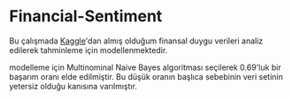 # Financial-Sentiment

Bu çalışmada [Kaggle](https://www.kaggle.com/datasets/sbhatti/financial-sentiment-analysis)'dan almış olduğum finansal duygu verileri analiz edilerek tahminleme için modellenmektedir.

modelleme için Multinominal Naive Bayes algoritması seçilerek 0.69'luk bir başarım oranı elde edilmiştir. Bu düşük oranın başlıca sebebinin veri setinin yetersiz olduğu kanısına varılmıştır.
